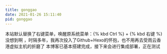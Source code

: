 ```yaml
---
title: gonggao
date: 2021-01-26 15:11:40
pid: gonggao
---
```

本站默认替换了右键菜单，唤醒原系统菜单：{% kbd Ctrl %} + {% kbd 右键 %}
没想到啊 ，时隔多年，我再次投入了Github+Hexo的怀抱，也不用再去受雨云香港虚拟主机的折磨了
本博客已基本搭建完成，接下来会进行集成部署，正在测试
